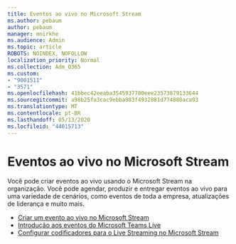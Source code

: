 ```yaml
---
title: Eventos ao vivo no Microsoft Stream
ms.author: pebaum
author: pebaum
manager: mnirkhe
ms.audience: Admin
ms.topic: article
ROBOTS: NOINDEX, NOFOLLOW
localization_priority: Normal
ms.collection: Adm_O365
ms.custom:
- "9001511"
- "3571"
ms.openlocfilehash: 41bbec42eeaba3545937700eee23573879133644
ms.sourcegitcommit: a98b25fa3cac9ebba983f4932881d774880aca93
ms.translationtype: MT
ms.contentlocale: pt-BR
ms.lasthandoff: 05/13/2020
ms.locfileid: "44015713"
---
```

# <a name="live-events-in-microsoft-stream"></a>Eventos ao vivo no Microsoft Stream

Você pode criar eventos ao vivo usando o Microsoft Stream na organização. Você pode agendar, produzir e entregar eventos ao vivo para uma variedade de cenários, como eventos de toda a empresa, atualizações de liderança e muito mais.

- [Criar um evento ao vivo no Microsoft Stream](https://docs.microsoft.com/stream/live-create-event)
- [Introdução aos eventos do Microsoft Teams Live](https://support.office.com/article/get-started-with-microsoft-teams-live-events-d077fec2-a058-483e-9ab5-1494afda578a)
- [Configurar codificadores para o Live Streaming no Microsoft Stream](https://docs.microsoft.com/stream/live-encoder-setup)
